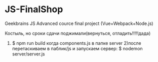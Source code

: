 # JS-FinalShop
Geekbrains  JS Advanced cource final project (Vue+Webpack+Node.js)

Костыль, но сроки сдачи поджимали(вернуться, отладить!!!!!дада)

1) $ npm run build         когда components.js в папке server
2)после перетаскиваем в паблик/js и запускаем сервер:
 $ nodemon server/server.js
